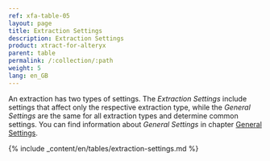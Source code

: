 ```yaml
---
ref: xfa-table-05
layout: page
title: Extraction Settings 
description: Extraction Settings
product: xtract-for-alteryx
parent: table
permalink: /:collection/:path
weight: 5
lang: en_GB
---
```

An extraction has two types of settings. The *Extraction Settings* include settings that affect only the respective extraction type, while the *General Settings* are the same for all extraction types and determine common settings. You can find information about *General Settings* in chapter [General Settings](../advanced-techniques/general-settings).

{% include _content/en/tables/extraction-settings.md  %}